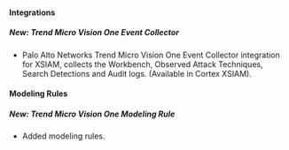 
#### Integrations

##### New: Trend Micro Vision One Event Collector

- Palo Alto Networks Trend Micro Vision One Event Collector integration for XSIAM, collects the Workbench, Observed Attack Techniques, Search Detections and Audit logs. (Available in Cortex XSIAM).

#### Modeling Rules

##### New: Trend Micro Vision One Modeling Rule

- Added modeling rules.

